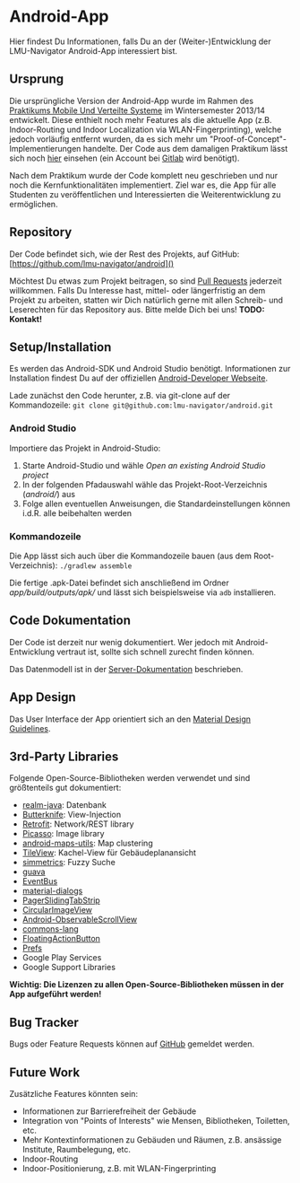 # Android-App

Hier findest Du Informationen, falls Du an der (Weiter-)Entwicklung der LMU-Navigator Android-App
interessiert bist.

## Ursprung

Die ursprüngliche Version der Android-App wurde im Rahmen des [Praktikums Mobile Und Verteilte
Systeme][1] im Wintersemester 2013/14 entwickelt. Diese enthielt noch mehr Features als die
aktuelle App (z.B. Indoor-Routing und Indoor Localization via WLAN-Fingerprinting), welche jedoch
vorläufig entfernt wurden, da es sich mehr um "Proof-of-Concept"-Implementierungen handelte.
Der Code aus dem damaligen Praktikum lässt sich noch [hier][2] einsehen (ein Account bei [Gitlab][3]
wird benötigt).

Nach dem Praktikum wurde der Code komplett neu geschrieben und nur noch die Kernfunktionalitäten
implementiert. Ziel war es, die App für alle Studenten zu veröffentlichen und Interessierten die
Weiterentwicklung zu ermöglichen.

[1]: http://www.mobile.ifi.uni-muenchen.de/studium_lehre/verg_semester/ws1314/msp/index.html
[2]: https://gitlab.cip.ifi.lmu.de/loewe/lmu-navi
[3]: https://gitlab.cip.ifi.lmu.de/

## Repository

Der Code befindet sich, wie der Rest des Projekts, auf GitHub:
[https://github.com/lmu-navigator/android]()

Möchtest Du etwas zum Projekt beitragen, so sind [Pull Requests][4] jederzeit willkommen. Falls Du
Interesse hast, mittel- oder längerfristig an dem Projekt zu arbeiten, statten wir Dich natürlich
gerne mit allen Schreib- und Leserechten für das Repository aus. Bitte melde Dich bei uns!
**TODO: Kontakt!**

[4]: https://help.github.com/articles/using-pull-requests/

## Setup/Installation

Es werden das Android-SDK und Android Studio benötigt. Informationen zur Installation findest Du
auf der offiziellen [Android-Developer Webseite][5].

Lade zunächst den Code herunter, z.B. via git-clone auf der Kommandozeile:
`git clone git@github.com:lmu-navigator/android.git`

[5]: http://developer.android.com/index.html

### Android Studio

Importiere das Projekt in Android-Studio:

  1. Starte Android-Studio und wähle *Open an existing Android Studio project*
  2. In der folgenden Pfadauswahl wähle das Projekt-Root-Verzeichnis (*android/*) aus
  3. Folge allen eventuellen Anweisungen, die Standardeinstellungen können i.d.R. alle beibehalten
  werden

### Kommandozeile

Die App lässt sich auch über die Kommandozeile bauen (aus dem Root-Verzeichnis):
`./gradlew assemble`

Die fertige .apk-Datei befindet sich anschließend im Ordner *app/build/outputs/apk/* und lässt sich
beispielsweise via `adb` installieren.

## Code Dokumentation

Der Code ist derzeit nur wenig dokumentiert. Wer jedoch mit Android-Entwicklung vertraut ist,
sollte sich schnell zurecht finden können.

Das Datenmodell ist in der [Server-Dokumentation](server.md) beschrieben.

## App Design

Das User Interface der App orientiert sich an den [Material Design Guidelines][22].

[22]: http://www.google.com/design/spec/material-design/introduction.html

## 3rd-Party Libraries

Folgende Open-Source-Bibliotheken werden verwendet und sind größtenteils gut dokumentiert:

  * [realm-java][6]: Datenbank
  * [Butterknife][7]: View-Injection
  * [Retrofit][8]: Network/REST library
  * [Picasso][9]: Image library
  * [android-maps-utils][10]: Map clustering
  * [TileView][11]: Kachel-View für Gebäudeplanansicht
  * [simmetrics][21]: Fuzzy Suche
  * [guava][12]
  * [EventBus][13]
  * [material-dialogs][14]
  * [PagerSlidingTabStrip][15]
  * [CircularImageView][16]
  * [Android-ObservableScrollView][17]
  * [commons-lang][18]
  * [FloatingActionButton][19]
  * [Prefs][20]
  * Google Play Services
  * Google Support Libraries

**Wichtig: Die Lizenzen zu allen Open-Source-Bibliotheken müssen in der App aufgeführt werden!**

[6]: https://github.com/realm/realm-java
[7]: https://github.com/JakeWharton/butterknife
[8]: https://github.com/square/retrofit
[9]: https://github.com/square/picasso
[10]: https://github.com/googlemaps/android-maps-utils
[11]: https://github.com/moagrius/TileView
[12]: https://github.com/google/guava
[13]: https://github.com/greenrobot/EventBus
[14]: https://github.com/afollestad/material-dialogs
[15]: https://github.com/jpardogo/PagerSlidingTabStrip
[16]: https://github.com/Pkmmte/CircularImageView
[17]: https://github.com/ksoichiro/Android-ObservableScrollView
[18]: https://github.com/apache/commons-lang
[19]: https://github.com/makovkastar/FloatingActionButton
[20]: https://github.com/Alexrs95/Prefs
[21]: http://sourceforge.net/projects/simmetrics/

## Bug Tracker

Bugs oder Feature Requests können auf [GitHub][23] gemeldet werden.

[23]: https://github.com/lmu-navigator/android/issues

## Future Work

Zusätzliche Features könnten sein:

  * Informationen zur Barrierefreiheit der Gebäude
  * Integration von "Points of Interests" wie Mensen, Bibliotheken,
  Toiletten, etc.
  * Mehr Kontextinformationen zu Gebäuden und Räumen, z.B. ansässige Institute, Raumbelegung, etc.
  * Indoor-Routing
  * Indoor-Positionierung, z.B. mit WLAN-Fingerprinting
